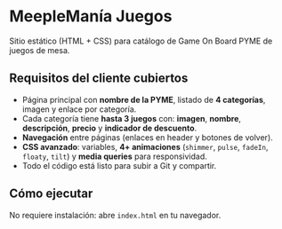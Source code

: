 
# MeepleManía Juegos

Sitio estático (HTML + CSS) para catálogo de Game On Board PYME de juegos de mesa.

## Requisitos del cliente cubiertos

- Página principal con **nombre de la PYME**, listado de **4 categorías**, imagen y enlace por categoría.
- Cada categoría tiene **hasta 3 juegos** con: **imagen**, **nombre**, **descripción**, **precio** y **indicador de descuento**.
- **Navegación** entre páginas (enlaces en header y botones de volver).
- **CSS avanzado**: variables, **4+ animaciones** (`shimmer`, `pulse`, `fadeIn`, `floaty`, `tilt`) y **media queries** para responsividad.  
- Todo el código está listo para subir a Git y compartir.

## Cómo ejecutar
No requiere instalación: abre `index.html` en tu navegador.

